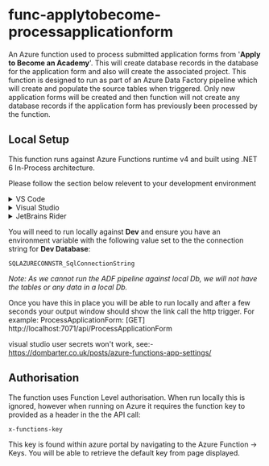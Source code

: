 # func-applytobecome-processapplicationform

An Azure function used to process submitted application forms from '**Apply to Become an Academy**'.  This will create database records in the database for the application form and also will create the associated project.  This function is designed to run as part of an Azure Data Factory pipeline which will create and populate the source tables when triggered.  Only new application forms will be created and then function will not create any database records if the application form has previously been processed by the function.

## Local Setup

This function runs against Azure Functions runtime v4 and built using .NET 6 In-Process architecture.

Please follow the section below relevent to your development environment

<details>
  <summary> VS Code</summary>
  
  * [.NET 6.0 SDK](<https://dotnet.microsoft.com/en-us/download/dotnet/6.0>)
  
  * [Azure Functions Core Tools version 4.x](https://docs.microsoft.com/en-us/azure/azure-functions/functions-run-local#install-the-azure-functions-core-tools)
  
  * [C# extension for Visual Studio Code](https://marketplace.visualstudio.com/items?itemName=ms-azuretools.vscode-azurefunctions)
  
  * [Azure Functions extension for Visual Studio Code](https://marketplace.visualstudio.com/items?itemName=ms-azuretools.vscode-azurefunctions)
  
</details>
<details>
  <summary>Visual Studio</summary>
  
  * Visual Studio 2022, which supports .NET 6.0. Make sure to select the **Azure development** workload during installation.
</details>
<details>
  <summary>JetBrains Rider</summary>
  
  * [.NET 6.0 SDK](<https://dotnet.microsoft.com/en-us/download/dotnet/6.0>)
  
  * Go to the Settings (ctrl+alt+s) > Plugins tab and search for "Azure Toolkit for Rider" and install it. Restart Rider.
  
  * Settings > Tools tab: "Azure". Select the Functions subsection, and install the latest version of the Azure Functions Core Tools. Restart Rider.
</details>

You will need to run locally against **Dev** and ensure you have an environment variable with
the following value set to the the connection string for **Dev Database**:

`SQLAZURECONNSTR_SqlConnectionString`

_Note: As we cannot run the ADF pipeline against local Db, we will not have the tables or any data in a local Db._
  
 
Once you have this in place you will be able to run locally and after a few seconds your output window should show the link call the http trigger.
For example: ProcessApplicationForm: [GET] http://localhost:7071/api/ProcessApplicationForm

visual studio user secrets won't work, see:-
https://dombarter.co.uk/posts/azure-functions-app-settings/

## Authorisation
  
The function uses Function Level authorisation.  When run locally this is ignored, however when running on Azure it requires the function key to provided as a header in the the API call:
  
`x-functions-key`
  
 This key is found within azure portal by navigating to the Azure Function -> Keys.  You will be able to retrieve the default key from page displayed.
  
 
  


